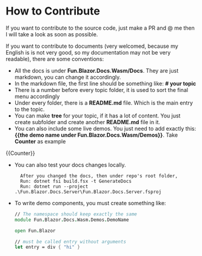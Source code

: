# How to Contribute

If you want to contribute to the source code, just make a PR and @ me then I will take a look as soon as possible.

If you want to contribute to documents (very welcomed, because my English is is not very good, so my documentation may not be very readable), there are some conventions:

- All the docs is under **Fun.Blazor.Docs.Wasm/Docs**. They are just markdown, you can change it accordingly.
- In the markdown file, the first line should be something like: **# your topic**
- There is a number before every topic folder, it is used to sort the final menu accordingly
- Under every folder, there is a **README.md** file. Which is the main entry to the topic.
- You can make **tree** for your topic, if it has a lot of content. You just create subfolder and create another **README.md** file in it.
- You can also include some live demos. You just need to add exactly this: **{{the demo name under Fun.Blazor.Docs.Wasm/Demos}}**. Take **Counter** as example

{{Counter}}

- You can also test your docs changes locally. 
        
        After you changed the docs, then under repo's root folder,  
        Run: dotnet fsi build.fsx -t GenerateDocs
        Run: dotnet run --project .\Fun.Blazor.Docs.Server\Fun.Blazor.Docs.Server.fsproj

- To write demo components, you must create something like:

    ```fsharp
    // The namespace should keep exactly the same
    module Fun.Blazor.Docs.Wasm.Demos.DemoName

    open Fun.Blazor

    // must be called entry without arguments
    let entry = div { "hi" }
    ```